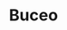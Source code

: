 ---
title: "Buceo"
image: "buceo.jpg"
icon: "buceo.svg"
id: "2"
locations:
  - place: "Puebla"
    contacts:
      - name: "Buceo de Puebla"
        link: "http://holi.com/"
        info: "53-84-63-99-62"
  - place: "Chacahua"
    contacts:
      - name: "Buceo de Chacahua"
        link: "http://holi.com/"
        info: "53-84-63-99-62"
      - name: "Buceo de Chacahua"
        link: "http://holi.com/"
        info: "Texto de buceo"
  - place: "Bacalar"
    contacts:
      - name: "Buceo de Bacalar"
        link: "http://holi.com/"
        info: "53-84-63-99-62"
---